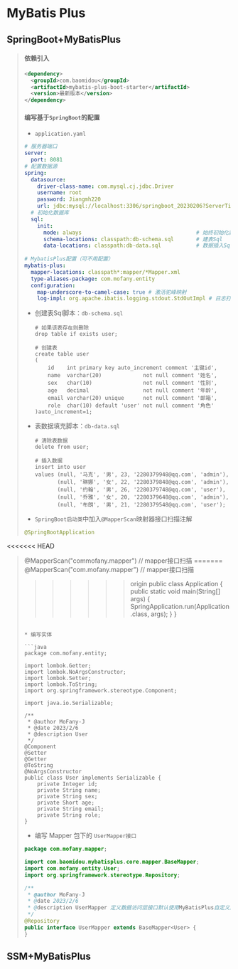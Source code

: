 # MyBatis Plus

## SpringBoot+MyBatisPlus

>#### 依赖引入
>
>```xml
><dependency>
>   <groupId>com.baomidou</groupId>
>   <artifactId>mybatis-plus-boot-starter</artifactId>
>   <version>最新版本</version>
></dependency>
>```
>
>#### 编写基于`SpringBoot`的配置
>
>* `application.yaml`
>
>  ```yaml
>  # 服务器端口
>  server:
>    port: 8081
>  # 配置数据源
>  spring:
>    datasource:
>      driver-class-name: com.mysql.cj.jdbc.Driver
>      username: root
>      password: Jiangmh220
>      url: jdbc:mysql://localhost:3306/springboot_20230206?ServerTimezone=GMT%2B8
>    # 初始化数据库
>    sql:
>      init:
>        mode: always                                    # 始终初始化数据库
>        schema-locations: classpath:db-schema.sql       # 建表Sql
>        data-locations: classpath:db-data.sql           # 数据插入Sql
>        
>  # MybatisPlus配置（可不用配置）      
>  mybatis-plus: 
>    mapper-locations: classpath*:mapper/*Mapper.xml
>    type-aliases-package: com.mofany.entity
>    configuration:
>      map-underscore-to-camel-case: true # 激活驼峰映射
>      log-impl: org.apache.ibatis.logging.stdout.StdOutImpl # 日志打印
>  ```
>
>  * 创建表Sql脚本：`db-schema.sql`
>
>    ```mysql
>    # 如果该表存在则删除
>    drop table if exists user;
>    
>    # 创建表
>    create table user
>    (
>        id    int primary key auto_increment comment '主键id',
>        name  varchar(20)             not null comment '姓名',
>        sex   char(10)                not null comment '性别',
>        age   decimal                 not null comment '年龄',
>        email varchar(20) unique      not null comment '邮箱',
>        role  char(10) default 'user' not null comment '角色'
>    )auto_increment=1;
>    ```
>
>  * 表数据填充脚本：`db-data.sql`
>
>    ```mysql
>    # 清除表数据
>    delete from user;
>    
>    # 插入数据
>    insert into user
>    values (null, '马克', '男', 23, '2280379948@qq.com', 'admin'),
>           (null, '琳娜', '女', 22, '2280379848@qq.com', 'admin'),
>           (null, '约翰', '男', 26, '2280379748@qq.com', 'user'),
>           (null, '乔雅', '女', 20, '2280379648@qq.com', 'admin'),
>           (null, '布朗', '男', 21, '2280379548@qq.com', 'user');
>    ```
>
>* `SpringBoot启动类`中加入`@MapperScan`映射器接口扫描注解
>
>  ```java
>  @SpringBootApplication
<<<<<<< HEAD
>  @MapperScan("commofany.mapper") // mapper接口扫描
=======
>  @MapperScan("com.mofany.mapper") // mapper接口扫描
>>>>>>> origin
>  public class Application {
>      public static void main(String[] args) {
>          SpringApplication.run(Application.class, args);
>      }
>  }
>  ```
>
>* 编写实体
>
>  ```java
>  package com.mofany.entity;
>  
>  import lombok.Getter;
>  import lombok.NoArgsConstructor;
>  import lombok.Setter;
>  import lombok.ToString;
>  import org.springframework.stereotype.Component;
>  
>  import java.io.Serializable;
>  
>  /**
>   * @author MoFany-J
>   * @date 2023/2/6
>   * @description User
>   */
>  @Component
>  @Setter
>  @Getter
>  @ToString
>  @NoArgsConstructor
>  public class User implements Serializable {
>      private Integer id;
>      private String name;
>      private String sex;
>      private Short age;
>      private String email;
>      private String role;
>  }
>  ```
>
>* 编写 Mapper 包下的 `UserMapper接口`
>
>  ```java
>  package com.mofany.mapper;
>  
>  import com.baomidou.mybatisplus.core.mapper.BaseMapper;
>  import com.mofany.entity.User;
>  import org.springframework.stereotype.Repository;
>  
>  /**
>   * @author MoFany-J
>   * @date 2023/2/6
>   * @description UserMapper 定义数据访问层接口默认使用MyBatisPlus自定义的默认方法
>   */
>  @Repository
>  public interface UserMapper extends BaseMapper<User> {
>  }
>  ```
>

## SSM+MyBatisPlus

>
>
>